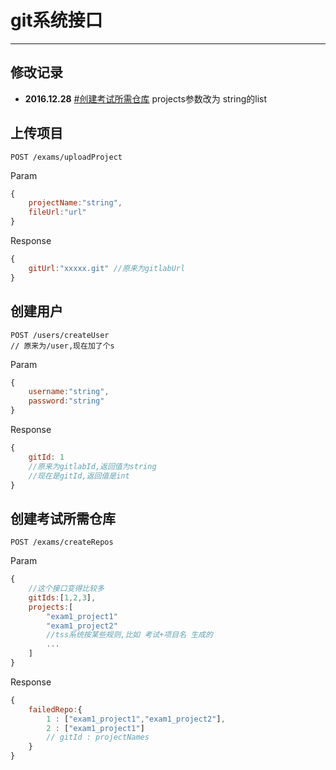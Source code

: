 # git系统接口

---

## 修改记录

* **2016.12.28**  [\#创建考试所需仓库](#创建考试所需仓库) projects参数改为 string的list

## 上传项目

```
POST /exams/uploadProject
```

Param

```js
{
    projectName:"string",
    fileUrl:"url"
}
```

Response

```js
{
    gitUrl:"xxxxx.git" //原来为gitlabUrl
}
```

## 创建用户

```
POST /users/createUser
// 原来为/user,现在加了个s
```

Param

```js
{
    username:"string",
    password:"string"
}
```

Response

```js
{
    gitId: 1 
    //原来为gitlabId,返回值为string
    //现在是gitId,返回值是int
}
```

## 创建考试所需仓库

```
POST /exams/createRepos
```

Param

```js
{
    //这个接口变得比较多
    gitIds:[1,2,3],
    projects:[
        "exam1_project1"
        "exam1_project2"
        //tss系统按某些规则,比如 考试+项目名 生成的
        ...
    ]
}
```

Response

```js
{
    failedRepo:{
        1 : ["exam1_project1","exam1_project2"],
        2 : ["exam1_project1"]
        // gitId : projectNames
    }
}
```




